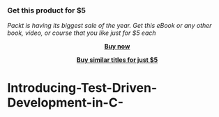 
### Get this product for $5

<i>Packt is having its biggest sale of the year. Get this eBook or any other book, video, or course that you like just for $5 each</i>


<b><p align='center'>[Buy now](https://packt.link/9781788292092)</p></b>


<b><p align='center'>[Buy similar titles for just $5](https://subscription.packtpub.com/search)</p></b>


# Introducing-Test-Driven-Development-in-C-